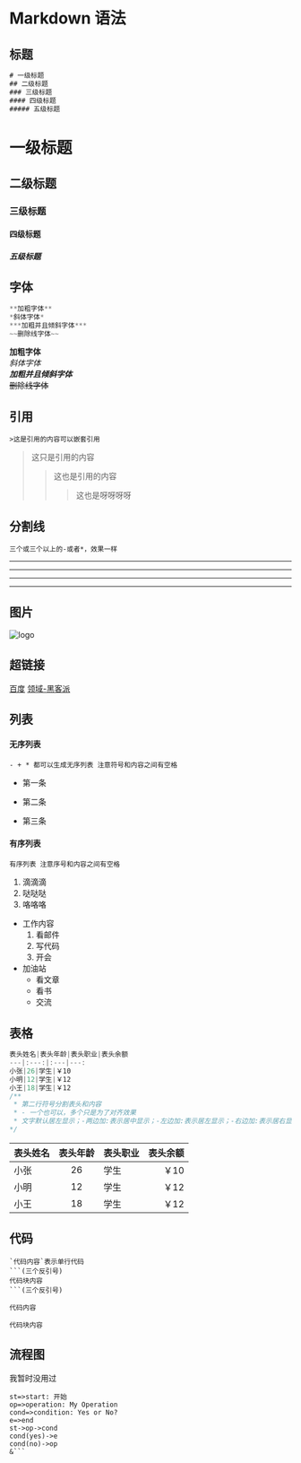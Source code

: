 # Markdown 语法

## 标题

```js
# 一级标题
## 二级标题
### 三级标题
#### 四级标题
##### 五级标题
```
# 一级标题
## 二级标题
### 三级标题
#### 四级标题
##### 五级标题

## 字体

```js
**加粗字体**
*斜体字体*
***加粗并且倾斜字体***
~~删除线字体~~
```
**加粗字体**  
*斜体字体*  
***加粗并且倾斜字体***  
~~删除线字体~~  

## 引用

```
>这是引用的内容可以嵌套引用
```
>这只是引用的内容
>>这也是引用的内容
>>>这也是呀呀呀呀

## 分割线

`三个或三个以上的-或者*，效果一样`

---
***
----
****

## 图片

![logo](https://www.google.com.hk/images/branding/googlelogo/2x/googlelogo_color_92x30dp.png "google")

## 超链接

[百度](https://www.baidu.com/)
[领域-黑客派](https://hacpai.com/domain/frontend)

## 列表

#### 无序列表

`- + * 都可以生成无序列表 注意符号和内容之间有空格`

+ 第一条
- 第二条
* 第三条

#### 有序列表

`有序列表 注意序号和内容之间有空格`

1. 滴滴滴
2. 哒哒哒
3. 咯咯咯

- 工作内容
   1. 看邮件
   2. 写代码
   3. 开会
- 加油站
   - 看文章
   * 看书
   + 交流

## 表格

```js
表头姓名|表头年龄|表头职业|表头余额
---|:---:|:---|---:
小张|26|学生|￥10
小明|12|学生|￥12
小王|18|学生|￥12
/** 
 * 第二行符号分割表头和内容
 * - 一个也可以，多个只是为了对齐效果
 * 文字默认居左显示；-两边加:表示居中显示；-左边加:表示居左显示；-右边加:表示居右显示
*/
```
表头姓名|表头年龄|表头职业|表头余额
---|:---:|:---|---:
小张|26|学生|￥10
小明|12|学生|￥12
小王|18|学生|￥12

## 代码

```
`代码内容`表示单行代码
```(三个反引号)
代码块内容
```(三个反引号)

```
`代码内容`
```
代码块内容
```
 

## 流程图

我暂时没用过

```flow
st=>start: 开始
op=>operation: My Operation
cond=>condition: Yes or No?
e=>end
st->op->cond
cond(yes)->e
cond(no)->op
&```